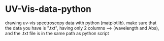 # UV-Vis-data-python
drawing uv-vis spectroscopy data with python (matplotlib).
make sure that the data you have is ".txt", having only 2 columns --> (wavelength and Abs), and the .txt file is in the same path as python script

